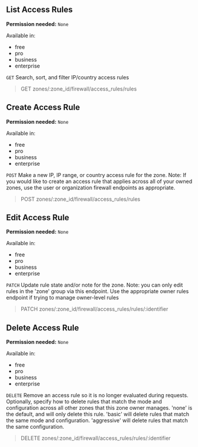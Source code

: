 ## List Access Rules

**Permission needed:** `None`

Available in:

* free
* pro
* business
* enterprise

`GET` Search, sort, and filter IP/country access rules

> GET zones/:zone_id/firewall/access_rules/rules


## Create Access Rule

**Permission needed:** `None`

Available in:

* free
* pro
* business
* enterprise

`POST` Make a new IP, IP range, or country access rule for the zone. Note: If you would like to create an access rule that applies across all of your owned zones, use the user or organization firewall endpoints as appropriate.

> POST zones/:zone_id/firewall/access_rules/rules


## Edit Access Rule

**Permission needed:** `None`

Available in:

* free
* pro
* business
* enterprise

`PATCH` Update rule state and/or note for the zone. Note: you can only edit rules in the 'zone' group via this endpoint. Use the appropriate owner rules endpoint if trying to manage owner-level rules

> PATCH zones/:zone_id/firewall/access_rules/rules/:identifier


## Delete Access Rule

**Permission needed:** `None`

Available in:

* free
* pro
* business
* enterprise

`DELETE` Remove an access rule so it is no longer evaluated during requests. Optionally, specify how to delete rules that match the mode and configuration across all other zones that this zone owner manages. 'none' is the default, and will only delete this rule. 'basic' will delete rules that match the same mode and configuration. 'aggressive' will delete rules that match the same configuration.

> DELETE zones/:zone_id/firewall/access_rules/rules/:identifier
